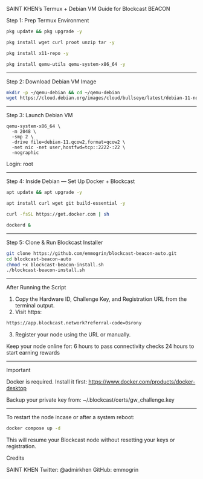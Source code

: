 SAINT KHEN’s Termux + Debian VM Guide for Blockcast BEACON

Step 1: Prep Termux Environment
```bash
pkg update && pkg upgrade -y
```
```bash
pkg install wget curl proot unzip tar -y
```
```bash
pkg install x11-repo -y
```
```bash
pkg install qemu-utils qemu-system-x86_64 -y
```


---

Step 2: Download Debian VM Image
```bash
mkdir -p ~/qemu-debian && cd ~/qemu-debian
wget https://cloud.debian.org/images/cloud/bullseye/latest/debian-11-nocloud-amd64.qcow2 -O debian-11.qcow2
```

---

Step 3: Launch Debian VM
```
qemu-system-x86_64 \
  -m 2048 \
  -smp 2 \
  -drive file=debian-11.qcow2,format=qcow2 \
  -net nic -net user,hostfwd=tcp::2222-:22 \
  -nographic

```
Login: root

---

Step 4: Inside Debian — Set Up Docker + Blockcast
```bash
apt update && apt upgrade -y
```
```bash
apt install curl wget git build-essential -y
```
```bash
curl -fsSL https://get.docker.com | sh
```
```bash
dockerd &
```


---

Step 5: Clone & Run Blockcast Installer

```bash
git clone https://github.com/emmogrin/blockcast-beacon-auto.git
cd blockcast-beacon-auto
chmod +x blockcast-beacon-install.sh
./blockcast-beacon-install.sh
```

---

After Running the Script

1. Copy the Hardware ID, Challenge Key, and Registration URL from the terminal output.
2. Visit https:
 ```bash
 https://app.blockcast.network?referral-code=0srony
 ```

3. Register your node using the URL or manually.
 
 Keep your node online for:
6 hours to pass connectivity checks
24 hours to start earning rewards

---

Important

Docker is required. Install it first: https://www.docker.com/products/docker-desktop

Backup your private key from:
~/.blockcast/certs/gw_challenge.key

---
To restart the node incase or after a system reboot:
 ```bash
docker compose up -d
 ```
This will resume your Blockcast node without resetting your keys or registration.

Credits

SAINT KHEN
Twitter: @admirkhen
GitHub: emmogrin


